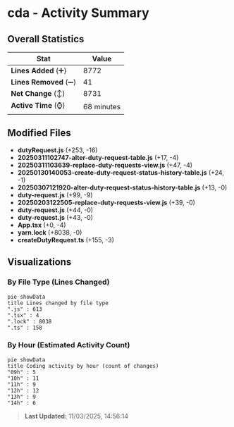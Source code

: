 # cda - Activity Summary 

## Overall Statistics

| Stat                   | Value                                                             |
| ---------------------- | ----------------------------------------------------------------- |
| **Lines Added** (➕)   | 8772                                          |
| **Lines Removed** (➖) | 41                                        |
| **Net Change** (↕)    | 8731                |
| **Active Time** (⌚)   | 68 minutes |


## Modified Files
- **dutyRequest.js** (+253, -16)
- **20250311102747-alter-duty-request-table.js** (+17, -4)
- **20250311103639-replace-duty-requests-view.js** (+47, -4)
- **20250130140053-create-duty-request-status-history-table.js** (+24, -1)
- **20250307121920-alter-duty-request-status-history-table.js** (+13, -0)
- **duty-request.js** (+99, -9)
- **20250203122505-replace-duty-requests-view.js** (+39, -0)
- **duty-request.js** (+44, -0)
- **duty-request.js** (+43, -0)
- **App.tsx** (+0, -4)
- **yarn.lock** (+8038, -0)
- **createDutyRequest.ts** (+155, -3)

## Visualizations

### By File Type (Lines Changed)

```mermaid
pie showData
title Lines changed by file type
".js" : 613
".tsx" : 4
".lock" : 8038
".ts" : 158
```

### By Hour (Estimated Activity Count)

```mermaid
pie showData
title Coding activity by hour (count of changes)
"09h" : 5
"10h" : 11
"11h" : 9
"12h" : 12
"13h" : 9
"14h" : 6
```


> **Last Updated:** 11/03/2025, 14:56:14